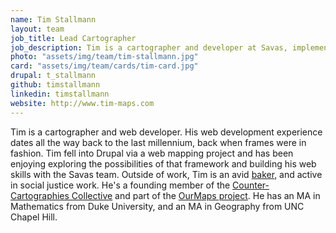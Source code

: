 ```yaml
---
name: Tim Stallmann
layout: team
job_title: Lead Cartographer
job_description: Tim is a cartographer and developer at Savas, implementing complex web applications for our clients.
photo: "assets/img/team/tim-stallmann.jpg"
card: "assets/img/team/cards/tim-card.jpg"
drupal: t_stallmann
github: timstallmann
linkedin: timstallmann
website: http://www.tim-maps.com
---
```

Tim is a cartographer and web developer. His web development experience dates all the way back to the last millennium, back when frames were in fashion. Tim fell into Drupal via a web mapping project and has been enjoying exploring the possibilities of that framework and building his web skills with the Savas team. Outside of work, Tim is an avid <a href="http://cakeyear.tumblr.com">baker</a>, and active in social justice work. He's a founding member of the <a href="http://www.countercartographies.org">Counter-Cartographies Collective</a> and part of the <a href="http://www.ourmaps.net">OurMaps project</a>. He has an MA in Mathematics from Duke University, and an MA in Geography from UNC Chapel Hill.
